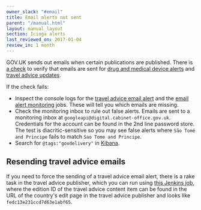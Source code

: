 ```yaml
---
owner_slack: "#email"
title: Email alerts not sent
parent: "/manual.html"
layout: manual_layout
section: Icinga alerts
last_reviewed_on: 2017-01-04
review_in: 1 month
---
```


GOV.UK sends out emails when certain publications are published. There is [a check](https://github.com/alphagov/email-alert-monitoring) to verify that emails are sent for [drug and medical device alerts](https://www.gov.uk/drug-device-alerts)
and [travel advice updates](https://www.gov.uk/foreign-travel-advice).

If the check fails:

- Inspect the console logs for the [travel advice email alert](https://deploy.publishing.service.gov.uk/job/travel-advice-email-alert-check/) and the [email alert monitoring](https://deploy.publishing.service.gov.uk/job/email-alert-check/) jobs. These will tell you which emails are missing.
- Check the monitoring inbox to rule out false alerts. Emails are sent to a
monitoring inbox at `googleapi@digital.cabinet-office.gov.uk`. Credentials for
the account can be found in the 2nd line password store. The test is
diacritic-sensitive so you may see false alerts where `São Tomé and Principe`
fails to match `Sao Tome and Principe`.
- Search for `@tags:"govdelivery"` in [Kibana](https://kibana.publishing.service.gov.uk).

## Resending travel advice emails

If you need to force the sending of a travel advice email alert, there
is a rake task in the travel advice publisher, which you can run using
[this Jenkins
job](https://deploy.staging.publishing.service.gov.uk/job/run-rake-task/parambuild/?TARGET_APPLICATION=travel-advice-publisher&MACHINE=backend-1.backend&RAKE_TASK=email_alerts:trigger%5BPUT_EDITION_ID_HERE%5D),
where the edition ID of the travel advice content item can be found in
the URL of the country's edit page in the travel advice publisher and
looks like `fedc13e231ccd7d63e1abf65`.
